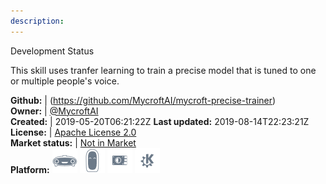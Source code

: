 ```yaml
---
description: 
---
```

Development Status

This skill uses tranfer learning to train a precise model that is tuned to one or multiple people's voice.

**Github:** | (https://github.com/MycroftAI/mycroft-precise-trainer)  
**Owner:** | [@MycroftAI](https://github.com/MycroftAI)  
**Created:** | 2019-05-20T06:21:22Z  **Last updated:** 2019-08-14T22:23:21Z  
**License:** | [Apache License 2.0](https://api.github.com/licenses/apache-2.0)  
**Market status:** | [Not in Market](https://market.mycroft.ai/skill/)  
**Platform:**   ![](.gitbook/assets/mark-1-icon.png)  ![](.gitbook/assets/mark-2-icon.png)  ![](.gitbook/assets/picroft-icon.png)  ![](.gitbook/assets/kde.png)   
